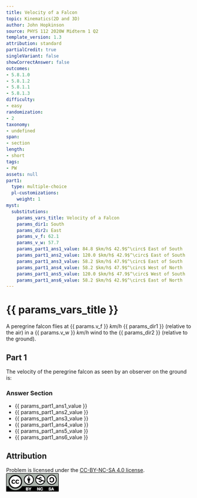 ```yaml
---
title: Velocity of a Falcon
topic: Kinematics(2D and 3D)
author: John Hopkinson
source: PHYS 112 2020W Midterm 1 Q2
template_version: 1.3
attribution: standard
partialCredit: true
singleVariant: false
showCorrectAnswer: false
outcomes:
- 5.8.1.0
- 5.8.1.2
- 5.8.1.1
- 5.8.1.3
difficulty:
- easy
randomization:
- 2
taxonomy:
- undefined
span:
- section
length:
- short
tags:
- PW
assets: null
part1:
  type: multiple-choice
  pl-customizations:
    weight: 1
myst:
  substitutions:
    params_vars_title: Velocity of a Falcon
    params_dir1: South
    params_dir2: East
    params_v_f: 62.1
    params_v_w: 57.7
    params_part1_ans1_value: 84.8 $km/h$ 42.9$^\circ$ East of South
    params_part1_ans2_value: 120.0 $km/h$ 42.9$^\circ$ East of South
    params_part1_ans3_value: 58.2 $km/h$ 47.9$^\circ$ East of South
    params_part1_ans4_value: 58.2 $km/h$ 47.9$^\circ$ West of North
    params_part1_ans5_value: 120.0 $km/h$ 47.9$^\circ$ West of South
    params_part1_ans6_value: 58.2 $km/h$ 42.9$^\circ$ East of North
---
```

# {{ params_vars_title }}
A peregrine falcon flies at {{ params.v_f }} $km/h$ {{ params_dir1 }} (relative to the air) in a {{ params.v_w }} $km/h$ wind to the {{ params_dir2 }} (relative to the ground).

## Part 1

The velocity of the peregrine falcon as seen by an observer on the ground is:

### Answer Section

- {{ params_part1_ans1_value }}
- {{ params_part1_ans2_value }}
- {{ params_part1_ans3_value }}
- {{ params_part1_ans4_value }}
- {{ params_part1_ans5_value }}
- {{ params_part1_ans6_value }}

## Attribution

Problem is licensed under the [CC-BY-NC-SA 4.0 license](https://creativecommons.org/licenses/by-nc-sa/4.0/).<br> ![The Creative Commons 4.0 license requiring attribution-BY, non-commercial-NC, and share-alike-SA license.](https://raw.githubusercontent.com/firasm/bits/master/by-nc-sa.png)